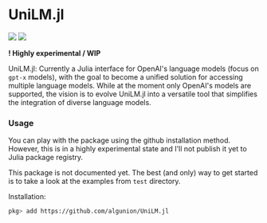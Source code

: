 # UniLM.jl
[![](https://codecov.io/gh/aviatesk/JET.jl/branch/master/graph/badge.svg)](https://codecov.io/gh/algunion/UniLM.jl)
[![](https://img.shields.io/badge/%F0%9F%9B%A9%EF%B8%8F_tested_with-JET.jl-233f9a)](https://github.com/aviatesk/JET.jl)

**! Highly experimental / WIP**

UniLM.jl: Currently a Julia interface for OpenAI's language models (focus on `gpt-x` models), with the goal to become a unified solution for accessing multiple language models. While at the moment only OpenAI's models are supported, the vision is to evolve UniLM.jl into a versatile tool that simplifies the integration of diverse language models.

### Usage

You can play with the package using the github installation method. However, this is in a highly experimental state and I'll not publish it yet to Julia package registry.

This package is not documented yet. The best (and only) way to get started is to take a look at the examples from `test` directory.

Installation:

```bash
pkg> add https://github.com/algunion/UniLM.jl
```
